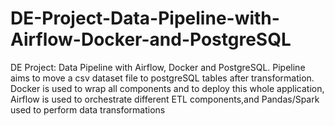 # DE-Project-Data-Pipeline-with-Airflow-Docker-and-PostgreSQL

DE Project: Data Pipeline with Airflow, Docker and PostgreSQL. Pipeline aims to move a csv dataset file to postgreSQL tables after transformation. Docker is used to wrap all components and to deploy this whole application, Airflow is used to orchestrate different ETL components,and Pandas/Spark used to perform data transformations
